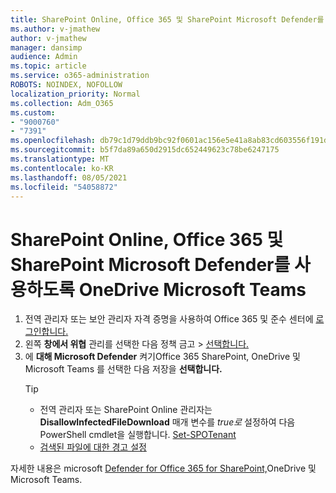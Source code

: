 ```yaml
---
title: SharePoint Online, Office 365 및 SharePoint Microsoft Defender를 사용하도록 OneDrive Microsoft Teams
ms.author: v-jmathew
author: v-jmathew
manager: dansimp
audience: Admin
ms.topic: article
ms.service: o365-administration
ROBOTS: NOINDEX, NOFOLLOW
localization_priority: Normal
ms.collection: Adm_O365
ms.custom:
- "9000760"
- "7391"
ms.openlocfilehash: db79c1d79ddb9bc92f0601ac156e5e41a8ab83cd603556f191d5491cdd5ae2a3
ms.sourcegitcommit: b5f7da89a650d2915dc652449623c78be6247175
ms.translationtype: MT
ms.contentlocale: ko-KR
ms.lasthandoff: 08/05/2021
ms.locfileid: "54058872"
---
```

# <a name="enable-microsoft-defender-for-office-365-for-sharepoint-online-onedrive-and-microsoft-teams"></a>SharePoint Online, Office 365 및 SharePoint Microsoft Defender를 사용하도록 OneDrive Microsoft Teams

1. 전역 관리자 또는 보안 관리자 자격 증명을 사용하여 Office 365 및 준수 센터에 [로그인합니다.](https://protection.office.com/)
2. 왼쪽 **창에서 위협** 관리를 선택한 다음 정책 금고  >  [선택합니다.](https://protection.office.com/safeattachment)
3. 에 **대해 Microsoft Defender** 켜기Office 365 SharePoint, OneDrive 및 Microsoft Teams 를 선택한 다음 저장을 **선택합니다.**
    > [!TIP]
    >
    > - 전역 관리자 또는 SharePoint Online 관리자는 **DisallowInfectedFileDownload** 매개 변수를 *true로* 설정하여 다음 PowerShell cmdlet을 실행합니다. [Set-SPOTenant](https://go.microsoft.com/fwlink/?linkid=2092301)
    > - [검색된 파일에 대한 경고 설정](https://go.microsoft.com/fwlink/?linkid=2092110)

자세한 내용은 microsoft [Defender for Office 365 for SharePoint,](https://go.microsoft.com/fwlink/?linkid=2092041)OneDrive 및 Microsoft Teams.
